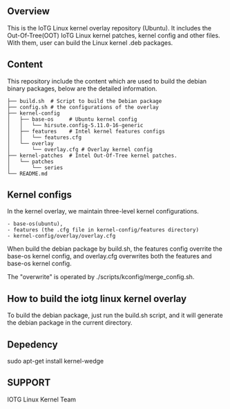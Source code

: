 Overview
-------------------------------------------------------------------------------
This is the IoTG Linux kernel overlay repository (Ubuntu). It includes the Out-Of-Tree(OOT) IoTG
Linux kernel patches, kernel config and other files. With them, user can build the Linux
kernel .deb packages.

Content
-------------------------------------------------------------------------------
This repository include the content which are used to build the debian binary 
packages, below are the detailed information. 

	├── build.sh  # Script to build the Debian package
	├── config.sh # the configurations of the overlay
	├── kernel-config  
	│   ├── base-os		# Ubuntu kernel config
	│   │   └── hirsute.config-5.11.0-16-generic
	│   ├── features 	# Intel kernel features configs
	│   │   └── features.cfg
	│   └── overlay
	│       └── overlay.cfg	# Overlay kernel config
	├── kernel-patches	# Intel Out-Of-Tree kernel patches.
	│   └── patches
	│       └── series
	└── README.md

Kernel configs
-------------------------------------------------------------------------------
In the kernel overlay, we maintain three-level kernel configurations. 

	- base-os(ubuntu), 
	- features (the .cfg file in kernel-config/features directory)
	- kernel-config/overlay/overlay.cfg

When build the debian package by build.sh, the features config overrite the 
base-os kernel config, and overlay.cfg overwrites both the features and base-os 
kernel config.  

The "overwrite" is operated by ./scripts/kconfig/merge_config.sh. 

How to build the iotg linux kernel overlay
-------------------------------------------------------------------------------
To build the debian package, just run the build.sh script, and it will generate 
the debian package in the current directory.

Depedency
-------------------------------------------------------------------------------
sudo apt-get install kernel-wedge

SUPPORT
-------------------------------------------------------------------------------
IOTG Linux Kernel Team
